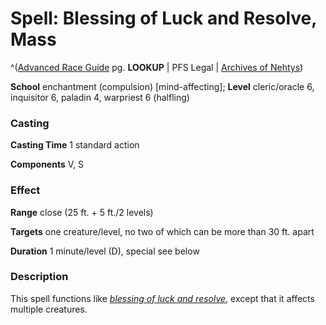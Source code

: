 # Spell: Blessing of Luck and Resolve, Mass

^([Advanced Race Guide][ss-mass-blessing-of-luck-and-resolve] pg. **LOOKUP** | PFS Legal | [Archives of Nehtys][sn-mass-blessing-of-luck-and-resolve])

**School** enchantment (compulsion) [mind-affecting]; **Level** cleric/oracle 6, inquisitor 6, paladin 4, warpriest 6 (halfling)

### Casting

**Casting Time** 1 standard action  

**Components** V, S

### Effect

**Range** close (25 ft. + 5 ft./2 levels)  

**Targets** one creature/level, no two of which can be more than 30 ft. apart  

**Duration** 1 minute/level (D), special see below

### Description

This spell functions like _[blessing of luck and resolve]_, except that it affects multiple creatures.

[ss-mass-blessing-of-luck-and-resolve]: http://paizo.com/products/btpy8rv2
[sn-mass-blessing-of-luck-and-resolve]: http://www.archivesofnethys.com/SpellDisplay.aspx?ItemName=Blessing%20of%20Luck%20and%20Resolve%2C%20Mass
[blessing of luck and resolve]: http://www.archivesofnethys.com/SpellDisplay.aspx?ItemName=blessing%20of%20luck%20and%20resolve